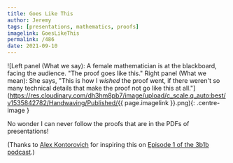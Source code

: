 ```yaml
---
title: Goes Like This
author: Jeremy
tags: [presentations, mathematics, proofs]
imagelink: GoesLikeThis
permalink: /486
date: 2021-09-10
---
```


![Left panel (What we say): A female mathematician is at the blackboard, facing the audience. "The proof goes like this." Right panel (What we mean): She says, "This is how I *wished* the proof went, if there weren't so many technical details that make the proof not go like this at all."](https://res.cloudinary.com/dh3hm8pb7/image/upload/c_scale,q_auto:best/v1535842782/Handwaving/Published/{{ page.imagelink }}.png){: .centre-image }

No wonder I can never follow the proofs that are in the PDFs of presentations!

(Thanks to [Alex Kontorovich](https://sites.math.rutgers.edu/~alexk/) for inspiring this on [Episode 1 of the 3b1b podcast](https://www.youtube.com/watch?v=C-i4q-Xlnis&list=PLfx0NKbQXfNBc5n8LOXYRTMzvTofAY8d6).)
